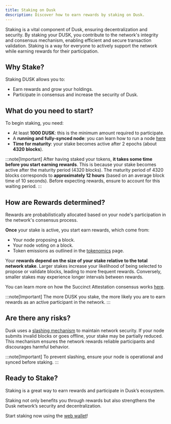 ```yaml
---
title: Staking on Dusk
description: Discover how to earn rewards by staking on Dusk.
---
```


Staking is a vital component of Dusk, ensuring decentralization and security. 
By staking your DUSK, you contribute to the network's integrity and consensus mechanism, enabling efficient and secure transaction validation. Staking is a way for everyone to actively support the network while earning rewards for their participation.

## Why Stake?

Staking DUSK allows you to:

- Earn rewards and grow your holdings.
- Participate in consensus and increase the security of Dusk.

## What do you need to start?
To begin staking, you need:

- At least **1000 DUSK**: this is the minimum amount required to participate.
- A **running and fully-synced node**: you can learn how to run a node [here](/docs/operator/provisioner)
- **Time for maturity**: your stake becomes active after 2 epochs (about **4320 blocks**).


:::note[Important]
After having staked your tokens, **it takes some time before you start earning rewards**. This is because your stake becomes active after the maturity period (4320 blocks). The maturity period of 4320 blocks corresponds to **approximately 12 hours** (based on an average block time of 10 seconds). Before expecting rewards, ensure to account for this waiting period.
:::


## How are Rewards determined?

Rewards are probabilistically allocated based on your node's participation in the network's consensus process. 

**Once** your stake is active, you start earn rewards, which come from:

- Your node proposing a block.
- Your node voting on a block.
- Token emissions as outlined in the [tokenomics](/learn/tokenomics#token-emission) page.

Your **rewards depend on the size of your stake relative to the total network stake**. Larger stakes increase your likelihood of being selected to propose or validate blocks, leading to more frequent rewards. Conversely, smaller stakes may experience longer intervals between rewards.

You can learn more on how the Succinct Attestation consensus works [here](/learn/deep-dive/succinct-attestation).

:::note[Important]
The more DUSK you stake, the more likely you are to earn rewards as an active participant in the network.
:::

## Are there any risks?

Dusk uses a [slashing mechanism](/operator/provisioner#slashing) to maintain network security. If your node submits invalid blocks or goes offline, your stake may be partially reduced. This mechanism ensures the network rewards reliable participants and discourages harmful behavior.

:::note[Important]
To prevent slashing, ensure your node is operational and synced before staking.
:::

## Ready to Stake?

Staking is a great way to earn rewards and participate in Dusk’s ecosystem.

Staking not only benefits you through rewards but also strengthens the Dusk network’s security and decentralization.

Start staking now using the [web wallet](https://apps.dusk.network/wallet/setup/)!
